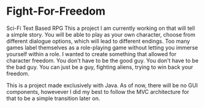 # Fight-For-Freedom
Sci-Fi Text Based RPG
This a project I am currently working on that will tell a simple story. You will be able to play as your own character, choose from different dialogue options,
which will lead to different endings. Too many games label themselves as a role-playing game without letting you immerse yourself within a role.
I wanted to create something that allowed for character freedom. You don't have to be the good guy. You don't have to be the bad guy. 
You can just be a guy, fighting aliens, trying to win back your freedom.

This is a project made exclusively with Java. As of now, there will be no GUI components, howevever I did my best to follow the MVC architecture for 
that to be a simple transition later on.
